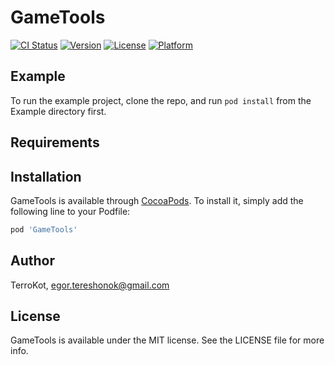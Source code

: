 # GameTools

[![CI Status](https://img.shields.io/travis/TerroKot/GameTools.svg?style=flat)](https://travis-ci.org/TerroKot/GameTools)
[![Version](https://img.shields.io/cocoapods/v/GameTools.svg?style=flat)](https://cocoapods.org/pods/GameTools)
[![License](https://img.shields.io/cocoapods/l/GameTools.svg?style=flat)](https://cocoapods.org/pods/GameTools)
[![Platform](https://img.shields.io/cocoapods/p/GameTools.svg?style=flat)](https://cocoapods.org/pods/GameTools)

## Example

To run the example project, clone the repo, and run `pod install` from the Example directory first.

## Requirements

## Installation

GameTools is available through [CocoaPods](https://cocoapods.org). To install
it, simply add the following line to your Podfile:

```ruby
pod 'GameTools'
```

## Author

TerroKot, egor.tereshonok@gmail.com

## License

GameTools is available under the MIT license. See the LICENSE file for more info.

